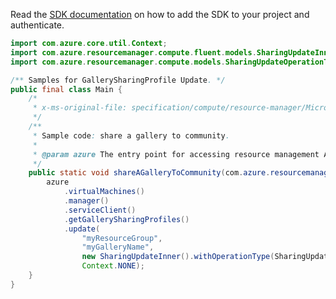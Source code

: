 Read the [SDK documentation](https://github.com/Azure/azure-sdk-for-java/blob/azure-resourcemanager_2.15.0/sdk/resourcemanager/azure-resourcemanager/README.md) on how to add the SDK to your project and authenticate.

```java
import com.azure.core.util.Context;
import com.azure.resourcemanager.compute.fluent.models.SharingUpdateInner;
import com.azure.resourcemanager.compute.models.SharingUpdateOperationTypes;

/** Samples for GallerySharingProfile Update. */
public final class Main {
    /*
     * x-ms-original-file: specification/compute/resource-manager/Microsoft.Compute/stable/2021-10-01/examples/gallery/EnableACommunityGallery.json
     */
    /**
     * Sample code: share a gallery to community.
     *
     * @param azure The entry point for accessing resource management APIs in Azure.
     */
    public static void shareAGalleryToCommunity(com.azure.resourcemanager.AzureResourceManager azure) {
        azure
            .virtualMachines()
            .manager()
            .serviceClient()
            .getGallerySharingProfiles()
            .update(
                "myResourceGroup",
                "myGalleryName",
                new SharingUpdateInner().withOperationType(SharingUpdateOperationTypes.ENABLE_COMMUNITY),
                Context.NONE);
    }
}
```
